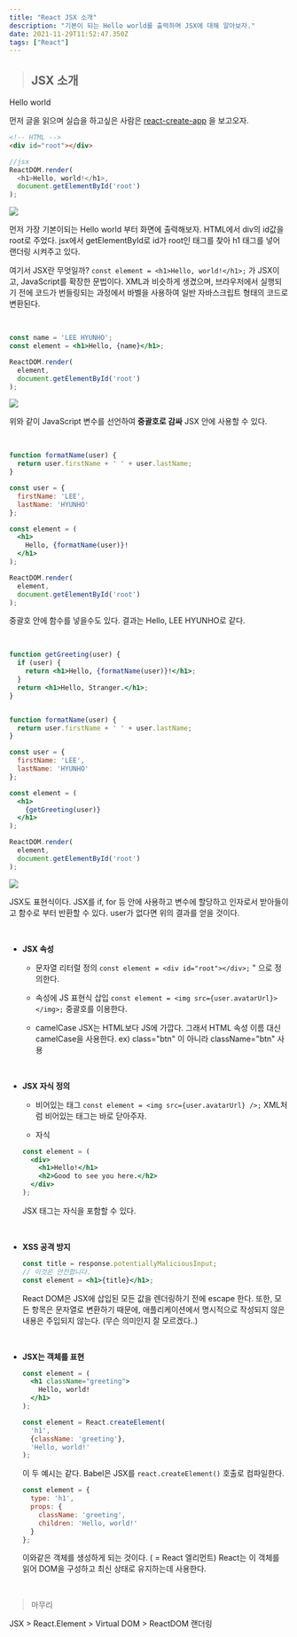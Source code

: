 ```yaml
---
title: "React JSX 소개"
description: "기본이 되는 Hello world를 출력하며 JSX에 대해 알아보자."
date: 2021-11-29T11:52:47.350Z
tags: ["React"]
---
```

> ## JSX 소개
Hello world

먼저 글을 읽으며 실습을 하고싶은 사람은 [react-create-app](https://velog.io/@leehyunho2001/create-react-app-%EB%9C%AF%EC%96%B4%EB%B3%B4%EA%B8%B0) 을 보고오자.

```html
<!-- HTML -->
<div id="root"></div>
```

```js
//jsx
ReactDOM.render(
  <h1>Hello, world!</h1>,
  document.getElementById('root')
);
```

![](/images/bd83f3e2-ce36-4514-a2ac-5d98247c306f-image.png)

먼저 가장 기본이되는 Hello world 부터 화면에 출력해보자. HTML에서 div의 id값을 root로 주었다. jsx에서 getElementById로 id가 root인 태그를 찾아 h1 태그를 넣어 랜더링 시켜주고 있다.

여기서 JSX란 무엇일까?
`const element = <h1>Hello, world!</h1>;` 가 JSX이고, JavaScript를 확장한 문법이다. XML과 비슷하게 생겼으며, 브라우저에서 실행되기 전에 코드가 번들링되는 과정에서 바벨을 사용하여 일반 자바스크립트 형태의 코드로 변환된다.

<br>

```jsx
const name = 'LEE HYUNHO';
const element = <h1>Hello, {name}</h1>;

ReactDOM.render(
  element,
  document.getElementById('root')
);
```

![](/images/38563002-08d4-4612-a40e-dcad3254e780-image.png)

위와 같이 JavaScript 변수를 선언하여 **중괄호로 감싸** JSX 안에 사용할 수 있다.

<br>

```jsx
function formatName(user) {
  return user.firstName + ' ' + user.lastName;
}

const user = {
  firstName: 'LEE',
  lastName: 'HYUNHO'
};

const element = (
  <h1>
    Hello, {formatName(user)}!
  </h1>
);

ReactDOM.render(
  element,
  document.getElementById('root')
);
```

중괄호 안에 함수를 넣을수도 있다. 결과는 Hello, LEE HYUNHO로 같다.

<br>

```jsx
function getGreeting(user) {
  if (user) {
    return <h1>Hello, {formatName(user)}!</h1>;
  }
  return <h1>Hello, Stranger.</h1>;
}


function formatName(user) {
  return user.firstName + ' ' + user.lastName;
}

const user = {
  firstName: 'LEE',
  lastName: 'HYUNHO'
};

const element = (
  <h1>
    {getGreeting(user)}
  </h1>
);

ReactDOM.render(
  element,
  document.getElementById('root')
);
```

![](/images/79341fcd-4574-4074-82a7-6d6c6f74f29e-image.png)

JSX도 표현식이다. JSX를 if, for 등 안에 사용하고 변수에 할당하고 인자로서 받아들이고 함수로 부터 반환할 수 있다. user가 없다면 위의 결과를 얻을 것이다.

<br>

* **JSX 속성**

  * 문자열 리터럴 정의
  `const element = <div id="root"></div>;`
  " 으로 정의한다.

  * 속성에 JS 표현식 삽입
  `const element = <img src={user.avatarUrl}></img>;`
  중괄호를 이용한다.

  * camelCase
  JSX는 HTML보다 JS에 가깝다. 그래서 HTML 속성 이름 대신 camelCase을 사용한다.
  ex) class="btn" 이 아니라 className="btn" 사용

<br>

* **JSX 자식 정의**

  * 비어있는 태그
  `const element = <img src={user.avatarUrl} />;`
  XML처럼 비어있는 태그는 바로 닫아주자.

  * 자식
  ```jsx
  const element = (
    <div>
      <h1>Hello!</h1>
      <h2>Good to see you here.</h2>
    </div>
  );
  ```
  JSX 태그는 자식을 포함할 수 있다.

<br>

* **XSS 공격 방지**
  ```jsx
  const title = response.potentiallyMaliciousInput;
  // 이것은 안전합니다.
  const element = <h1>{title}</h1>;
  ```
  React DOM은 JSX에 삽입된 모든 값을 렌더링하기 전에 escape 한다. 또한, 모든 항목은 문자열로 변환하기 때문에, 애플리케이션에서 명시적으로 작성되지 않은 내용은 주입되지 않는다. (무슨 의미인지 잘 모르겠다..)

<br>

* **JSX는 객체를 표현**
  ```jsx
  const element = (
    <h1 className="greeting">
      Hello, world!
    </h1>
  );
  ```
  ```jsx
  const element = React.createElement(
    'h1',
    {className: 'greeting'},
    'Hello, world!'
  );
  ```
  이 두 예시는 같다. Babel은 JSX를 `react.createElement()` 호출로 컴파일한다.

  ```jsx
  const element = {
    type: 'h1',
    props: {
      className: 'greeting',
      children: 'Hello, world!'
    }
  };
  ```
  이와같은 객체를 생성하게 되는 것이다. ( = React 엘리먼트)
  React는 이 객체를 읽어 DOM을 구성하고 최신 상태로 유지하는데 사용한다.
  
<br>

> 마무리

JSX > React.Element > Virtual DOM > ReactDOM 랜더링